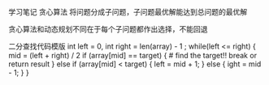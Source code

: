 学习笔记
贪心算法
将问题分成子问题，子问题最优解能达到总问题的最优解

贪心算法和动态规划不同在于每个子问题都作出选择，不能回退

二分查找代码模版
int left = 0,
int right = len(array) - 1 ;
while(left <= right) {
  mid = (left + right) / 2 
  if (array[mid] == target) {
    # find the target!! 
    break or return result 
  } else if (array[mid] < target) {
    left = mid + 1;
  } else {
    ight = mid - 1;
  }
}
